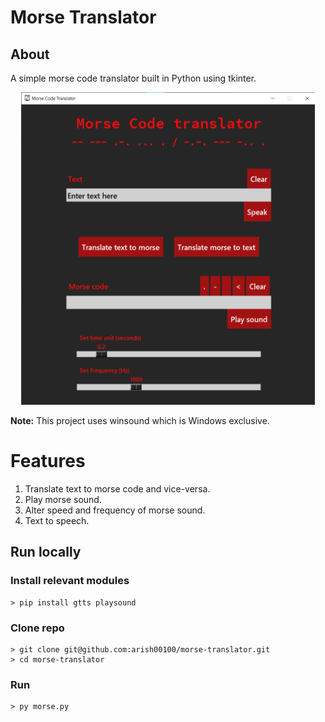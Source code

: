 # Morse Translator

## About
A simple morse code translator built in Python using tkinter.
<p align="center">
    <img src="demo.png" alt="Demo" style="height:500px; width:470px; margin:0 auto">
</p>

**Note:** This project uses winsound which is Windows exclusive.

# Features
1. Translate text to morse code and vice-versa.
2. Play morse sound.
3. Alter speed and frequency of morse sound.
4. Text to speech.

## Run locally
### Install relevant modules
    > pip install gtts playsound
### Clone repo
    > git clone git@github.com:arish00100/morse-translator.git
    > cd morse-translator
### Run
    > py morse.py





